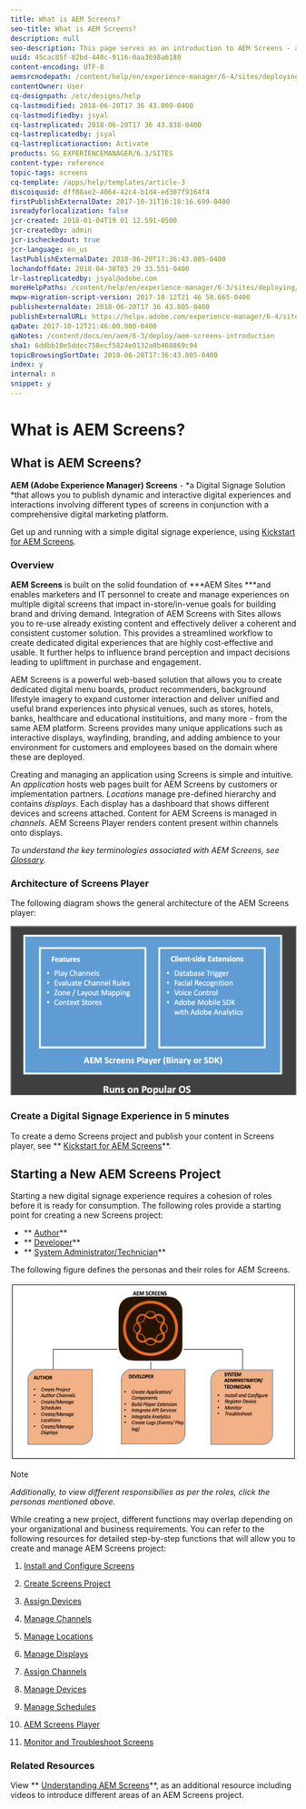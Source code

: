 ```yaml
---
title: What is AEM Screens?
seo-title: What is AEM Screens?
description: null
seo-description: This page serves as an introduction to AEM Screens - a Digital Signage Solution that allows you to publish dynamic and interactive digital experiences and interactions involving different types of screens in conjunction with a comprehensive digital marketing platform. It provides an overview of the Screens architecture with various roles involved in the project development.
uuid: 45cac85f-82bd-440c-9116-0aa3698a6180
content-encoding: UTF-8
aemsrcnodepath: /content/help/en/experience-manager/6-4/sites/deploying/using/aem-screens-introduction
contentOwner: User
cq-designpath: /etc/designs/help
cq-lastmodified: 2018-06-20T17 36 43.809-0400
cq-lastmodifiedby: jsyal
cq-lastreplicated: 2018-06-20T17 36 43.838-0400
cq-lastreplicatedby: jsyal
cq-lastreplicationaction: Activate
products: SG_EXPERIENCEMANAGER/6.3/SITES
content-type: reference
topic-tags: screens
cq-template: /apps/help/templates/article-3
discoiquuid: dff88ae2-4864-42c4-b1d4-ed307f9164f4
firstPublishExternalDate: 2017-10-31T16:18:16.699-0400
isreadyforlocalization: false
jcr-created: 2018-01-04T19 01 12.591-0500
jcr-createdby: admin
jcr-ischeckedout: true
jcr-language: en_us
lastPublishExternalDate: 2018-06-20T17:36:43.805-0400
lochandoffdate: 2018-04-30T03 29 33.551-0400
lr-lastreplicatedby: jsyal@adobe.com
moreHelpPaths: /content/help/en/experience-manager/6-3/sites/deploying/morehelp/screens;/content/help/en/experience-manager/6-3/sites/deploying/morehelp/screens
mwpw-migration-script-version: 2017-10-12T21 46 58.665-0400
publishexternaldate: 2018-06-20T17 36 43.805-0400
publishExternalURL: https://helpx.adobe.com/experience-manager/6-4/sites/deploying/using/aem-screens-introduction.html
qaDate: 2017-10-12T21:46:00.000-0400
qaNotes: /content/docs/en/aem/6-3/deploy/aem-screens-introduction
sha1: 6ddbb10e5ddec758ecf5824e0132a0b468869c94
topicBrowsingSortDate: 2018-06-20T17:36:43.805-0400
index: y
internal: n
snippet: y
---
```


# What is AEM Screens?



## What is AEM Screens?

**AEM (Adobe Experience Manager) Screens** - *a Digital Signage Solution *that allows you to publish dynamic and interactive digital experiences and interactions involving different types of screens in conjunction with a comprehensive digital marketing platform.

Get up and running with a simple digital signage experience, using [Kickstart for AEM Screens](kickstart-for-aem-screens.md).

### Overview

**AEM Screens** is built on the solid foundation of ***AEM Sites ***and enables marketers and IT personnel to create and manage experiences on multiple digital screens that impact in-store/in-venue goals for building brand and driving demand. Integration of AEM Screens with Sites allows you to re-use already existing content and effectively deliver a coherent and consistent customer solution. This provides a streamlined workflow to create dedicated digital experiences that are highly cost-effective and usable. It further helps to influence brand perception and impact decisions leading to upliftment in purchase and engagement.

AEM Screens is a powerful web-based solution that allows you to create dedicated digital menu boards, product recommenders, background lifestyle imagery to expand customer interaction and deliver unified and useful brand experiences into physical venues, such as stores, hotels, banks, healthcare and educational instituitions, and many more - from the same AEM platform. Screens provides many unique applications such as interactive displays, wayfinding, branding, and adding ambience to your environment for customers and employees based on the domain where these are deployed.

Creating and managing an application using Screens is simple and intuitive. An *application* hosts web pages built for AEM Screens by customers or implementation partners. *Locations* manage pre-defined hierarchy and contains *displays*. Each display has a dashboard that shows different devices and screens attached. Content for AEM Screens is managed in *channels*. AEM Screens Player renders content present within channels onto displays.

*To understand the key terminologies associated with AEM Screens, see [Glossary](screens-glossary.md).*

### Architecture of Screens Player

The following diagram shows the general architecture of the AEM Screens player:

![](assets/chlimage_1-35.png) 

### Create a Digital Signage Experience in 5 minutes

To create a demo Screens project and publish your content in Screens player, see ** [Kickstart for AEM Screens](kickstart-for-aem-screens.md)**.

## Starting a New AEM Screens Project

Starting a new digital signage experience requires a cohesion of roles before it is ready for consumption. The following roles provide a starting point for creating a new Screens project:

* ** [Author](/content/help/en/experience-manager/6-4/sites/authoring/using/authoring-screens)**
* ** [Developer](/content/help/en/experience-manager/6-4/sites/developing/using/developing-screens)**
* ** [System Administrator/Technician](/content/help/en/experience-manager/6-4/sites/administering/using/administering-screens)**

The following figure defines the personas and their roles for AEM Screens.

![](assets/chlimage_1-36.png)

>[!NOTE]
>
>*Additionally, to view different responsibilies as per the roles, click the personas mentioned above.*

While creating a new project, different functions may overlap depending on your organizational and business requirements. You can refer to the following resources for detailed step-by-step functions that will allow you to create and manage AEM Screens project:

1. [Install and Configure Screens](configuring-screens-introduction.md)
1. [Create Screens Project](/content/help/en/experience-manager/6-4/sites/authoring/using/creating-a-screens-project)
1. [Assign Devices](/content/help/en/experience-manager/6-4/sites/authoring/using/managing-devices)
1. [Manage Channels](/content/help/en/experience-manager/6-4/sites/authoring/using/managing-channels)
1. [Manage Locations](/content/help/en/experience-manager/6-4/sites/authoring/using/managing-locations)
1. [Manage Displays](/content/help/en/experience-manager/6-4/sites/authoring/using/managing-displays)
1. [Assign Channels](/content/help/en/experience-manager/6-4/sites/authoring/using/channel-assignment)
1. [Manage Devices](https://chl-auth/content/help/en/experience-manager/6-4/sites/authoring/using/managing-devices.html)
1. [Manage Schedules](https://chl-author.corp./content/help/en/experience-manager/6-4/sites/authoring/using/managing-schedules.html)
1. [AEM Screens Player](https://chl-author.corp.ad/content/help/en/experience-manager/6-4/sites/authoring/using/working-with-screens-player.html)  

1. [Monitor and Troubleshoot Screens](/content/help/en/experience-manager/6-4/sites/administering/using/monitoring-screens)

### Related Resources

View ** [Understanding AEM Screens](https://helpx.adobe.com/experience-manager/kt/screens/using/screens-concepts-feature-video-understand.html)**, as an additional resource including videos to introduce different areas of an AEM Screens project.  


